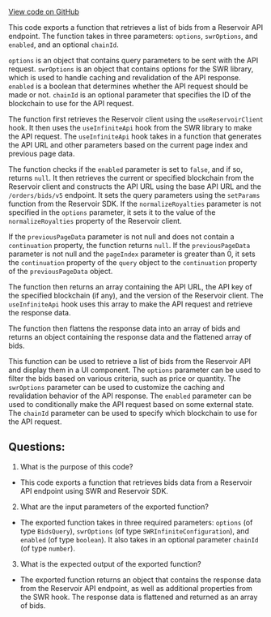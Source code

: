 [View code on GitHub](zoo-labs/zoo/blob/master/ui/src/hooks/useBids.tsx)

This code exports a function that retrieves a list of bids from a Reservoir API endpoint. The function takes in three parameters: `options`, `swrOptions`, and `enabled`, and an optional `chainId`. 

`options` is an object that contains query parameters to be sent with the API request. `swrOptions` is an object that contains options for the SWR library, which is used to handle caching and revalidation of the API response. `enabled` is a boolean that determines whether the API request should be made or not. `chainId` is an optional parameter that specifies the ID of the blockchain to use for the API request.

The function first retrieves the Reservoir client using the `useReservoirClient` hook. It then uses the `useInfiniteApi` hook from the SWR library to make the API request. The `useInfiniteApi` hook takes in a function that generates the API URL and other parameters based on the current page index and previous page data. 

The function checks if the `enabled` parameter is set to `false`, and if so, returns `null`. It then retrieves the current or specified blockchain from the Reservoir client and constructs the API URL using the base API URL and the `/orders/bids/v5` endpoint. It sets the query parameters using the `setParams` function from the Reservoir SDK. If the `normalizeRoyalties` parameter is not specified in the `options` parameter, it sets it to the value of the `normalizeRoyalties` property of the Reservoir client. 

If the `previousPageData` parameter is not null and does not contain a `continuation` property, the function returns `null`. If the `previousPageData` parameter is not null and the `pageIndex` parameter is greater than 0, it sets the `continuation` property of the `query` object to the `continuation` property of the `previousPageData` object. 

The function then returns an array containing the API URL, the API key of the specified blockchain (if any), and the version of the Reservoir client. The `useInfiniteApi` hook uses this array to make the API request and retrieve the response data.

The function then flattens the response data into an array of bids and returns an object containing the response data and the flattened array of bids.

This function can be used to retrieve a list of bids from the Reservoir API and display them in a UI component. The `options` parameter can be used to filter the bids based on various criteria, such as price or quantity. The `swrOptions` parameter can be used to customize the caching and revalidation behavior of the API response. The `enabled` parameter can be used to conditionally make the API request based on some external state. The `chainId` parameter can be used to specify which blockchain to use for the API request.
## Questions: 
 1. What is the purpose of this code?
- This code exports a function that retrieves bids data from a Reservoir API endpoint using SWR and Reservoir SDK.

2. What are the input parameters of the exported function?
- The exported function takes in three required parameters: `options` (of type `BidsQuery`), `swrOptions` (of type `SWRInfiniteConfiguration`), and `enabled` (of type `boolean`). It also takes in an optional parameter `chainId` (of type `number`).

3. What is the expected output of the exported function?
- The exported function returns an object that contains the response data from the Reservoir API endpoint, as well as additional properties from the SWR hook. The response data is flattened and returned as an array of bids.